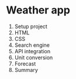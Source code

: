 # Weather app

1. Setup project
2. HTML
3. CSS
4. Search engine
5. API integration
6. Unit conversion
7. Forecast
8. Summary
